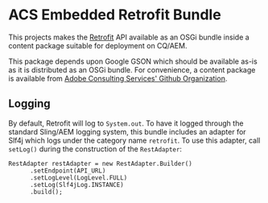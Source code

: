 # ACS Embedded Retrofit Bundle

This projects makes the [Retrofit](https://github.com/square/retrofit/) API available as an OSGi bundle inside a content package suitable for deployment on CQ/AEM.

This package depends upon Google GSON which should be available as-is as it is distributed as an OSGi bundle. For convenience, a content package is available from [Adobe Consulting Services' Github Organization](https://github.com/Adobe-Consulting-Services/com.adobe.acs.bundles.gson).

## Logging

By default, Retrofit will log to `System.out`. To have it logged through the standard Sling/AEM logging system, this bundle includes an adapter for Slf4j which logs under the category name `retrofit`. To use this adapter, call `setLog()` during the construction of the `RestAdapter`:

    RestAdapter restAdapter = new RestAdapter.Builder()
          .setEndpoint(API_URL)
          .setLogLevel(LogLevel.FULL)
          .setLog(Slf4jLog.INSTANCE)
          .build();